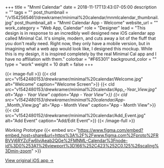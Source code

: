 +++
title = "Mnml Calendar"
date = 2018-11-17T13:43:07-05:00
description = ""
tags = ""
post_thumbnail = "/v1542565461/drewkramer/minimal%20calendar/mnmlcalendar_thumbnail.jpg"
post_thumbnail_alt = "Mnml Calendar App - Welcome"
website_url = ""
work_category = "Web App, Calendar"
role = "Designer"
lead = "This design is in response to an incredibly well designed new iOS calendar app called Minimal Cal. It's simple, modern, and cuts away a lot of the fluff that you don't really need. Right now, they only have a mobile version, but in imagining what a web app would look like, I designed this mockup. While this is my design, it is inspired completely by the real Minimal Cal app and I have no affiliation with them."
colorbar = "#F65301"
background_color = ""
type = "work"
weight = 10
draft = false
+++

{{< image-full >}}
{{< cld src="v1542480153/drewkramer/minimal%20calendar/Welcome.jpg" alt="Welcome" caption="Welcome Screen">}}
{{< cld src="v1542480153/drewkramer/minimal%20calendar/App_-_Year_View.jpg" alt="App - Year View" caption="App - Year View">}}
{{< cld src="v1542480153/drewkramer/minimal%20calendar/App_-_Month_View.jpg" alt="App - Month View" caption="App - Month View">}}
{{< cld src="v1542480152/drewkramer/minimal%20calendar/Add_Event.jpg" alt="Add Event" caption="Add/Edit Event">}}
{{< /image-full >}}

*Working Prototype*
{{< embed src="https://www.figma.com/embed?embed_host=share&url=https%3A%2F%2Fwww.figma.com%2Fproto%2FRBVVj6RYZcFw6lviAeab2QGe%2FMNML-Calendar%3Fnode-id%3D0%253A1%26viewport%3D166%252C423%252C0.125%26scaling%3Dmin-zoom" >}}

[View original iOS app &rarr;](https://rationale-design.com/our-work/minimal-calendar/)
